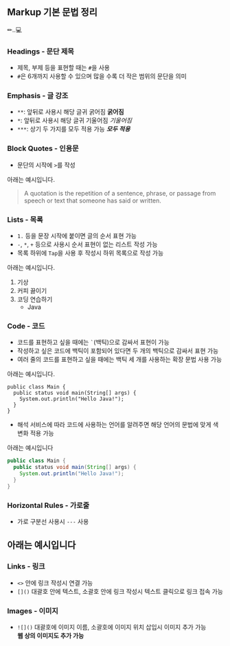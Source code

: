 ## Markup 기본 문법 정리

✏..💻

### Headings - 문단 제목
- 제목, 부제 등을 표현할 때는 `#`을 사용
- `#`은 6개까지 사용할 수 있으며 많을 수록 더 작은 범위의 문단을 의미

### Emphasis - 글 강조
- `**`: 앞뒤로 사용시 해당 글귀 굵어짐 **굵어짐**
- `*`: 앞뒤로 사용시 해당 글귀 기울어짐 *기울어짐*
- `***`: 상기 두 가지를 모두 적용 가능 ***모두 적용***

### Block Quotes - 인용문
- 문단의 시작에 `>`를 작성

아래는 예시입니다.
> A quotation is the repetition of a sentence, phrase, or passage from speech or text that someone has said or written.

### Lists - 목록
- `1.` 등을 문장 시작에 붙이면 글의 순서 표현 가능
- `-`, `*`, `+` 등으로 사용시 순서 표현이 없는 리스트 작성 가능
- 목록 하위에 `Tap`을 사용 후 작성시 하위 목록으로 작성 가능  

아래는 예시입니다.
1. 기상
2. 커피 끓이기
3. 코딩 연습하기
    - Java

### Code - 코드
- 코드를 표현하고 싶을 때에는 `` ` ``(백틱)으로 감싸서 표현이 가능
- 작성하고 싶은 코드에 백틱이 포함되어 있다면 두 개의 백틱으로 감싸서 표현 가능
- 여러 줄의 코드를 표현하고 싶을 때에는 백틱 세 개를 사용하는 확장 문법 사용 가능  

아래는 예시입니다.
```
public class Main {
  public status void main(String[] args) {
    System.out.println("Hello Java!");
  }
}
```
- 해석 서비스에 따라 코드에 사용하는 언어를 알려주면 해당 언어의 문법에 맞게 색 변화 적용 가능  

아래는 예시입니다
```java
public class Main {
  public status void main(String[] args) {
    System.out.println("Hello Java!");
  }
}
```

### Horizontal Rules - 가로줄
- 가로 구분선 사용시 `---` 사용  

아래는 예시입니다
---

### Links - 링크
- `<>` 안에 링크 작성시 연결 가능  
- `[]()` 대괄호 안에 텍스트, 소괄호 안에 링크 작성시 텍스트 클릭으로 링크 접속 가능

### Images - 이미지
- `![]()` 대괄호에 이미지 이름, 소괄호에 이미지 위치 삽입시 이미지 추가 가능  
**웹 상의 이미지도 추가 가능**

